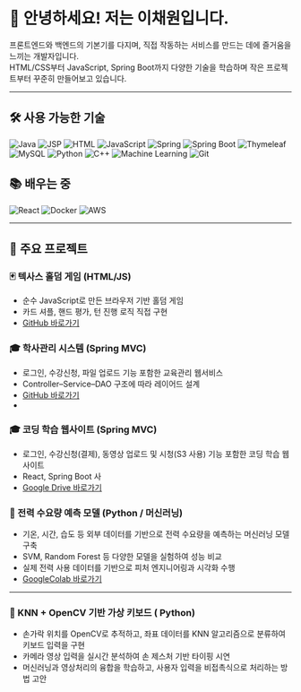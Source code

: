 # 👋 안녕하세요! 저는 이채원입니다.

프론트엔드와 백엔드의 기본기를 다지며, 직접 작동하는 서비스를 만드는 데에 즐거움을 느끼는 개발자입니다.  
HTML/CSS부터 JavaScript, Spring Boot까지 다양한 기술을 학습하며 작은 프로젝트부터 꾸준히 만들어보고 있습니다.

---
## 🛠️ 사용 가능한 기술

![Java](https://img.shields.io/badge/Java-007396?style=flat&logo=java&logoColor=white)
![JSP](https://img.shields.io/badge/JSP-FF4500?style=flat&logo=apachetomcat&logoColor=white)
![HTML](https://img.shields.io/badge/HTML-E34F26?style=flat&logo=html5&logoColor=white)
![JavaScript](https://img.shields.io/badge/JavaScript-F7DF1E?style=flat&logo=javascript&logoColor=black)
![Spring](https://img.shields.io/badge/Spring-6DB33F?style=flat&logo=spring&logoColor=white)
![Spring Boot](https://img.shields.io/badge/Spring%20Boot-6DB33F?style=flat&logo=springboot&logoColor=white)
![Thymeleaf](https://img.shields.io/badge/Thymeleaf-005F0F?style=flat&logo=thymeleaf&logoColor=white)
![MySQL](https://img.shields.io/badge/MySQL-4479A1?style=flat&logo=mysql&logoColor=white)
![Python](https://img.shields.io/badge/Python-3776AB?style=flat&logo=python&logoColor=white)
![C++](https://img.shields.io/badge/C++-00599C?style=flat&logo=c%2B%2B&logoColor=white)
![Machine Learning](https://img.shields.io/badge/Machine%20Learning-FF6F00?style=flat&logo=probot&logoColor=white)
![Git](https://img.shields.io/badge/Git-F05032?style=flat&logo=git&logoColor=white)


## 📚 배우는 중

![React](https://img.shields.io/badge/React-61DAFB?style=flat&logo=react&logoColor=black)
![Docker](https://img.shields.io/badge/Docker-2496ED?style=flat&logo=docker&logoColor=white)
![AWS](https://img.shields.io/badge/AWS-232F3E?style=flat&logo=amazonaws&logoColor=white)


---

## 📂 주요 프로젝트

### 🃏 텍사스 홀덤 게임 (HTML/JS)
- 순수 JavaScript로 만든 브라우저 기반 홀덤 게임
- 카드 셔플, 핸드 평가, 턴 진행 로직 직접 구현
- [GitHub 바로가기](https://github.com/twochaeone/holdom.git)

### 🎓 학사관리 시스템 (Spring MVC)
- 로그인, 수강신청, 파일 업로드 기능 포함한 교육관리 웹서비스
- Controller–Service–DAO 구조에 따라 레이어드 설계
- [GitHub 바로가기](https://github.com/jinagayo/SeminProject.git)
- 
### 🎓 코딩 학습 웹사이트 (Spring MVC)
- 로그인, 수강신청(결제), 동영상 업로드 및 시청(S3 사용) 기능 포함한 코딩 학습 웹사이트
- React, Spring Boot 사
- [Google Drive 바로가기](https://drive.google.com/drive/folders/1cSb2wm0CjfX-r8e7P_AOojUQEMGE7y0z?usp=drive_link)

### 🔌 전력 수요량 예측 모델 (Python / 머신러닝)

- 기온, 시간, 습도 등 외부 데이터를 기반으로 전력 수요량을 예측하는 머신러닝 모델 구축
- SVM, Random Forest 등 다양한 모델을 실험하여 성능 비교
- 실제 전력 사용 데이터를 기반으로 피처 엔지니어링과 시각화 수행
- [GoogleColab 바로가기](https://colab.research.google.com/drive/1bx222-pZC9R49Ihhdu9d3nKPDdJN6VW9) 

---

### 🎹 KNN + OpenCV 기반 가상 키보드 ( Python)

- 손가락 위치를 OpenCV로 추적하고, 좌표 데이터를 KNN 알고리즘으로 분류하여 키보드 입력을 구현
- 카메라 영상 입력을 실시간 분석하여 손 제스처 기반 타이핑 시연
- 머신러닝과 영상처리의 융합을 학습하고, 사용자 입력을 비접촉식으로 처리하는 방법 고안


